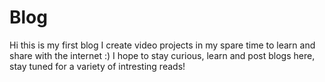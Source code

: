 # Blog
Hi this is my first blog
I create video projects in my spare time to learn and share with the internet :)
I hope to stay curious, learn and post blogs here, stay tuned for a variety of intresting reads!
